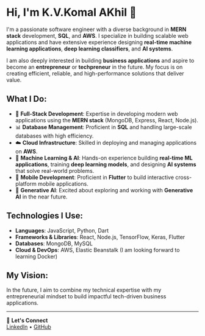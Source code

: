 # Hi, I'm K.V.Komal AKhil 👋

I'm a passionate software engineer with a diverse background in **MERN stack** development, **SQL**, and **AWS**. I specialize in building scalable web applications and have extensive experience designing **real-time machine learning applications**, **deep learning classifiers**, and **AI systems**.

I am also deeply interested in building **business applications** and aspire to become an **entrepreneur** or **techpreneur** in the future. My focus is on creating efficient, reliable, and high-performance solutions that deliver value.

## What I Do:
- 🚀 **Full-Stack Development**: Expertise in developing modern web applications using the **MERN stack** (MongoDB, Express, React, Node.js).
- 📊 **Database Management**: Proficient in **SQL** and handling large-scale databases with high efficiency.
- ☁️ **Cloud Infrastructure**: Skilled in deploying and managing applications on **AWS**.
- 🤖 **Machine Learning & AI**: Hands-on experience building **real-time ML applications**, training **deep learning models**, and designing **AI systems** that solve real-world problems.
- 📱 **Mobile Development**: Proficient in **Flutter** to build interactive cross-platform mobile applications.
- 🔮 **Generative AI**: Excited about exploring and working with **Generative AI** in the near future.

## Technologies I Use:
- **Languages**: JavaScript, Python, Dart
- **Frameworks & Libraries**: React, Node.js, TensorFlow, Keras, Flutter
- **Databases**: MongoDB, MySQL
- **Cloud & DevOps**: AWS, Elastic Beanstalk (I am looking forward to learning Docker)

## My Vision:
In the future, I aim to combine my technical expertise with my entrepreneurial mindset to build impactful tech-driven business applications.

---

🔗 **Let's Connect**  
[LinkedIn](https://www.linkedin.com/in/kvkakhil/) • [GitHub](https://github.com/komalakhil)
